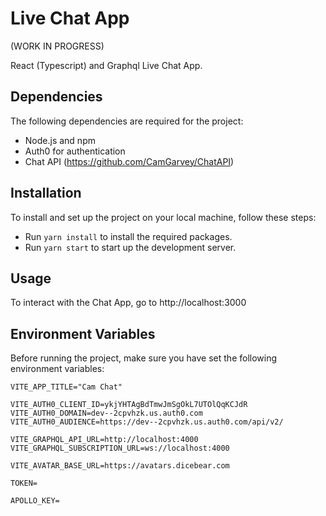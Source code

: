 # Live Chat App

(WORK IN PROGRESS)

React (Typescript) and Graphql Live Chat App.

## Dependencies

The following dependencies are required for the project:

- Node.js and npm
- Auth0 for authentication
- Chat API (https://github.com/CamGarvey/ChatAPI)

## Installation

To install and set up the project on your local machine, follow these steps:

- Run `yarn install` to install the required packages.
- Run `yarn start` to start up the development server.

## Usage

To interact with the Chat App, go to http://localhost:3000

## Environment Variables

Before running the project, make sure you have set the following environment variables:

```
VITE_APP_TITLE="Cam Chat"

VITE_AUTH0_CLIENT_ID=ykjYHTAgBdTmwJmSgOkL7UTOlQqKCJdR
VITE_AUTH0_DOMAIN=dev--2cpvhzk.us.auth0.com
VITE_AUTH0_AUDIENCE=https://dev--2cpvhzk.us.auth0.com/api/v2/

VITE_GRAPHQL_API_URL=http://localhost:4000
VITE_GRAPHQL_SUBSCRIPTION_URL=ws://localhost:4000

VITE_AVATAR_BASE_URL=https://avatars.dicebear.com

TOKEN=

APOLLO_KEY=
```
